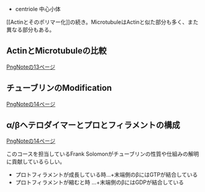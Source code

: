 - centriole 中心小体

[[Actinとそのポリマー化]]の続き。MicrotubuleはActinと似た部分も多く、また異なる部分もある。

## ActinとMicrotubuleの比較

[PngNoteの13ページ](https://karino2.github.io/ImageGallery/CellBiology706x2.html#lg=1&slide=12)

## チューブリンのModification

[PngNoteの14ページ](https://karino2.github.io/ImageGallery/CellBiology706x2.html#lg=1&slide=13)

## α/βヘテロダイマーとプロとフィラメントの構成

[PngNoteの14ページ](https://karino2.github.io/ImageGallery/CellBiology706x2.html#lg=1&slide=13)

このコースを担当しているFrank Solomonがチューブリンの性質や仕組みの解明に貢献しているらしい。

- プロトフィラメントが成長している時...+末端側のβにはGTPが結合している
- プロトフィラメントが縮むと時 ...+末端側のβにはGDPが結合している